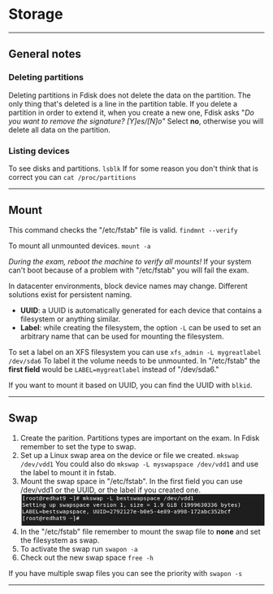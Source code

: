 # Storage

---

## General notes

### Deleting partitions
Deleting partitions in Fdisk does not delete the data on the partition. The only thing that's deleted is a line in the partition table. If you delete a partition in order to extend it, when you create a new one, Fdisk asks "*Do you want to remove the signature? [Y]es/[N]o"*
Select **no**, otherwise you will delete all data on the partition.

### Listing devices
To see disks and partitions. ``lsblk``
If for some reason you don't think that is correct you can ``cat /proc/partitions``

---

## Mount

This command checks the "/etc/fstab" file is valid.
``findmnt --verify`` 

To mount all unmounted devices.
``mount -a``

*During the exam, reboot the machine to verify all mounts!*
If your system can't boot because of a problem with "/etc/fstab" you will fail the exam.

In datacenter environments, block device names may change. Different solutions exist for persistent naming.

- **UUID**: a UUID is automatically generated for each device that contains a filesystem or anything similar.
- **Label**: while creating the filesystem, the option ``-L`` can be used to set an arbitrary name that can be used for mounting the filesystem.

To set a label on an XFS filesystem you can use ``xfs_admin -L mygreatlabel /dev/sda6`` To label it the volume needs to be unmounted. In "/etc/fstab" the **first field** would be ``LABEL=mygreatlabel`` instead of "/dev/sda6."

If you want to mount it based on UUID, you can find the UUID with ``blkid``.

---

## Swap

1. Create the parition. Partitions types are important on the exam. In Fdisk remember to set the type to swap.
2. Set up a Linux swap area on the device or file we created. ``mkswap /dev/vdd1`` You could also do ``mkswap -L myswapspace /dev/vdd1`` and use the label to mount it in fstab.
3. Mount the swap space in "/etc/fstab". In the first field you can use /dev/vdd1 or the UUID, or the label if you created one. ![mkswap](pictures/mkswap.png)
4. In the "/etc/fstab" file remember to mount the swap file to **none** and set the filesystem as swap.
5. To activate the swap run ``swapon -a`` 
6. Check out the new swap space ``free -h``

If you have multiple swap files you can see the priority with ``swapon -s``

---

